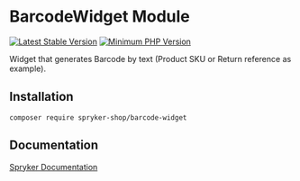 # BarcodeWidget Module
[![Latest Stable Version](https://poser.pugx.org/spryker-shop/barcode-widget/v/stable.svg)](https://packagist.org/packages/spryker-shop/barcode-widget)
[![Minimum PHP Version](https://img.shields.io/badge/php-%3E%3D%208.2-8892BF.svg)](https://php.net/)

Widget that generates Barcode by text (Product SKU or Return reference as example).

## Installation

```
composer require spryker-shop/barcode-widget
```

## Documentation

[Spryker Documentation](https://docs.spryker.com)
